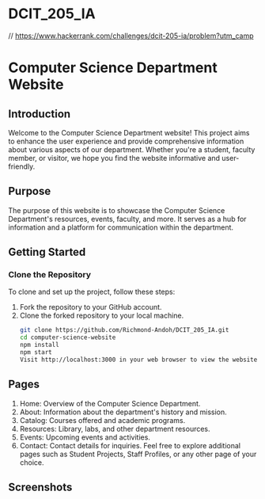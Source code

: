 # DCIT_205_IA
// https://www.hackerrank.com/challenges/dcit-205-ia/problem?utm_camp

# Computer Science Department Website

## Introduction

Welcome to the Computer Science Department website! This project aims to enhance the user experience and provide comprehensive information about various aspects of our department. Whether you're a student, faculty member, or visitor, we hope you find the website informative and user-friendly.

## Purpose

The purpose of this website is to showcase the Computer Science Department's resources, events, faculty, and more. It serves as a hub for information and a platform for communication within the department.

## Getting Started

### Clone the Repository

To clone and set up the project, follow these steps:

1. Fork the repository to your GitHub account.
2. Clone the forked repository to your local machine.
   ```bash
   git clone https://github.com/Richmond-Andoh/DCIT_205_IA.git
   cd computer-science-website
   npm install
   npm start
   Visit http://localhost:3000 in your web browser to view the website.


## Pages

1. Home: Overview of the Computer Science Department.
2. About: Information about the department's history and mission.
3. Catalog: Courses offered and academic programs.
4. Resources: Library, labs, and other department resources.
5. Events: Upcoming events and activities.
6. Contact: Contact details for inquiries.
Feel free to explore additional pages such as Student Projects, Staff Profiles, or any other page of your choice.

## Screenshots
